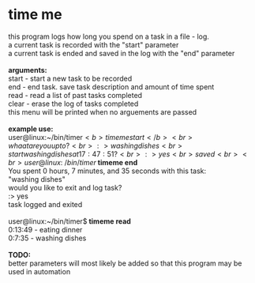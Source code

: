 <b>time me</b>
============

this program logs how long you spend on a task in a file - log. <br>
a current task is recorded with the "start" parameter<br>
a current task is ended and saved in the log with the "end" parameter<br>
<br>
<b>arguments:</b><br>
start - start a new task to be recorded<br>
end   - end task. save task description and amount of time spent<br>
read  - read a list of past tasks completed<br>
clear - erase the log of tasks completed<br>
this menu will be printed when no arguements are passed<br>
<br>
<b>example use:</b><br>
user@linux:~/bin/timer$<b> timeme start</b><br>
 whaat are you up to?<br>
 :> washing dishes<br>
 start washing dishes at 17:47:51?<br>
 :> yes<br>
 saved<br>
 <br>
user@linux:~/bin/timer$<b> timeme end</b><br>
 You spent 0 hours, 7 minutes, and 35 seconds with this task:<br>
 "washing dishes"<br>
 would you like to exit and log task?<br>
 :> yes<br>
 task logged and exited<br>
<br>
user@linux:~/bin/timer$<b> timeme read</b><br>
 0:13:49 - eating dinner<br>
 0:7:35 - washing dishes<br>
<br>
 <b>TODO:</b><br>
 better parameters will most likely be added so that this program may be used in automation<br>
